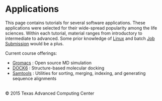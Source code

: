 # Applications

This page contains tutorials for several software applications. These applications were selected for their wide-spread popularity among the life sciences. Within each tutorial, material ranges from introductory to intermediate to advanced. Some prior knowledge of [Linux](../IntroToLinux) and batch [Job Submission](../JobSubmission) would be a plus.

Current course offerings:

* [Gromacs](Applications/Gromacs) : Open source MD simulation
* [DOCK6](Applications/DOCK6) : Structure-based molecular docking
* [Samtools](Applications/Samtools) : Utilities for sorting, merging, indexing, and generating sequence alignments


<br>
&copy; 2015 Texas Advanced Computing Center



